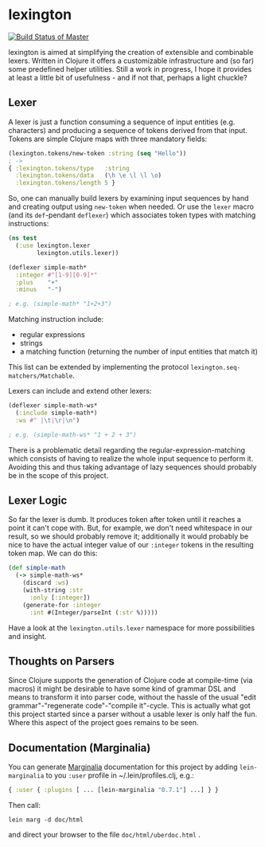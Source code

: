 lexington
=========

[![Build Status of Master](https://travis-ci.org/xsc/lexington.png?branch=master)](https://travis-ci.org/xsc/lexington)

lexington is aimed at simplifying the creation of extensible and combinable lexers. Written in Clojure it offers a
customizable infrastructure and (so far) some predefined helper utilities. Still a work in progress, I hope it provides
at least a little bit of usefulness - and if not that, perhaps a light chuckle?

## Lexer
A lexer is just a function consuming a sequence of input entities (e.g. characters) and producing a sequence of tokens 
derived from that input. Tokens are simple Clojure maps with three mandatory fields:
```clojure
(lexington.tokens/new-token :string (seq "Hello"))
; ->
{ :lexington.tokens/type   :string
  :lexington.tokens/data   (\h \e \l \l \o)
  :lexington.tokens/length 5 }
```
So, one can manually build lexers by examining input sequences by hand and creating output using `new-token` when 
needed. Or use the `lexer` macro (and its `def`-pendant `deflexer`) which associates token types with matching 
instructions:
```clojure
(ns test
  (:use lexington.lexer
        lexington.utils.lexer))

(deflexer simple-math*
  :integer #"[1-9][0-9]*"
  :plus    "+"
  :minus   "-")

; e.g. (simple-math* "1+2+3")
```
Matching instruction include:
* regular expressions
* strings
* a matching function (returning the number of input entities that match it)

This list can be extended by implementing the protocol ``lexington.seq-matchers/Matchable``.

Lexers can include and extend other lexers:
```clojure
(deflexer simple-math-ws*
  (:include simple-math*)
  :ws #" |\t|\r|\n")

; e.g. (simple-math-ws* "1 + 2 + 3")
```
There is a problematic detail regarding the regular-expression-matching which consists of having to realize the whole 
input sequence to perform it. Avoiding this and thus taking advantage of lazy sequences should probably be in the
scope of this project.

## Lexer Logic
So far the lexer is dumb. It produces token after token until it reaches a point it can't cope with. But, for example,
we don't need whitespace in our result, so we should probably remove it; additionally it would probably be nice to
have the actual integer value of our ``:integer`` tokens in the resulting token map. We can do this:
```clojure
(def simple-math
  (-> simple-math-ws*
    (discard :ws)
    (with-string :str 
      :only [:integer])
    (generate-for :integer
      :int #(Integer/parseInt (:str %)))))
```
Have a look at the ``lexington.utils.lexer`` namespace for more possibilities and insight.

## Thoughts on Parsers

Since Clojure supports the generation of Clojure code at compile-time (via macros) it might be desirable to have 
some kind of grammar DSL and means to transform it into parser code, without the hassle of the usual 
"edit grammar"-"regenerate code"-"compile it"-cycle. This is actually what got this project started since a parser
without a usable lexer is only half the fun. Where this aspect of the project goes remains to be seen.

## Documentation (Marginalia)
You can generate [Marginalia](https://github.com/fogus/marginalia) documentation for this project by adding 
`lein-marginalia` to you `:user` profile in ~/.lein/profiles.clj, e.g.:
```clojure
{ :user { :plugins [ ... [lein-marginalia "0.7.1"] ...] } }
```
Then call:

    lein marg -d doc/html 

and direct your browser to the file `doc/html/uberdoc.html` .


